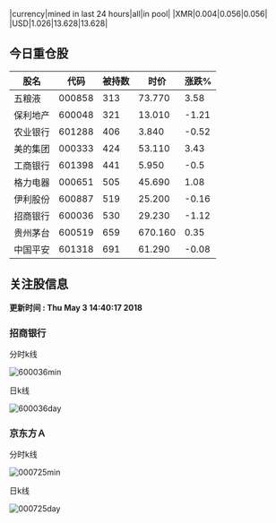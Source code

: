 |currency|mined in last 24 hours|all|in pool|
|XMR|0.004|0.056|0.056|
|USD|1.026|13.628|13.628|

## 今日重仓股 

|股名|代码|被持数|时价|涨跌%|
|---|---|---|---|---|
|五粮液|000858|313|73.770|3.58|
|保利地产|600048|321|13.010|-1.21|
|农业银行|601288|406|3.840|-0.52|
|美的集团|000333|424|53.110|3.43|
|工商银行|601398|441|5.950|-0.5|
|格力电器|000651|505|45.690|1.08|
|伊利股份|600887|519|25.200|-0.16|
|招商银行|600036|530|29.230|-1.12|
|贵州茅台|600519|659|670.160|0.35|
|中国平安|601318|691|61.290|-0.08|

## 关注股信息
**更新时间 : Thu May  3 14:40:17 2018**
### 招商银行 
分时k线

![600036min](http://image.sinajs.cn/newchart/min/n/sh600036.gif)

日k线

![600036day](http://image.sinajs.cn/newchart/daily/n/sh600036.gif)

### 京东方Ａ 
分时k线

![000725min](http://image.sinajs.cn/newchart/min/n/sz000725.gif)

日k线

![000725day](http://image.sinajs.cn/newchart/daily/n/sz000725.gif)
